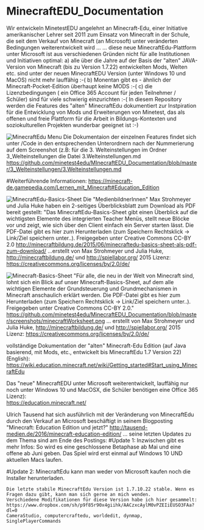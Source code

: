 # MinecraftEDU_Documentation
Wir entwickeln MinetestEDU angelehnt an Minecraft-Edu, einer Initiative amerikanischer Lehrer seit 2011 zum Einsatz von Minecraft in der Schule, die seit dem Verkauf von Minecraft (an Microsoft) unter veränderten Bedingungen weiterentwickelt wird ...
... diese neue MinecraftEdu-Plattform unter Microsoft ist aus verschiedenen Gründen nicht für alle Institutionen und Initiativen optimal:
a) alle über die Jahre auf der Basis der "alten" JAVA-Version von Minecraft (bis zu Version 1.7.22) entwickelten Mods, Welten etc. sind unter der neuen MinecraftEDU Version (unter Windows 10 und MacOS) nicht mehr lauffähig :-(
b) Monentan gibt es - ähnlich der Minecraft-Pocket-Edition überhaupt keine MODS :-(
c) die Lizenzbedingungen ( ein Office 365 Account für jeden Teilnehmer / Schüler) sind für viele schwierig einzurichten :-(
In diesem Repository werden die Features des "alten" MinecraftEdu dokumentiert zur Instpiration für die Entwicklung von Mods und Erweiterungen von Minetest, das als offenen und freie Plattform für die Arbeit in Bildungs-Kontexten und soziokulturellen Projekten wunderbar geeignet ist :-)

![MinecraftEdu Menu](https://github.com/minetest4edu/MInecraftEDU_Documentation/blob/master/screenshots/MCEDU_0EinstellungenBefehleMenuNumbers2.jpg)
Die Dokumentaion der einzelnen Features findet sich unter /Code in den entsprechenden Unterordnern nach der Nummerierung auf dem Screenshot
(z.B: für die 3. Welteinstellungen im Ordner 3_Welteinstellungen die Datei 3.Welteinstellungen.md
https://github.com/minetest4edu/MInecraftEDU_Documentation/blob/master/3_Welteinstellungen/3.Welteinstellungen.md   

#Weiterführende Informationen: https://minecraft-de.gamepedia.com/Lernen_mit_Minecraft#Education_Edition 

![MinecraftEdu-Basics-Sheet](https://github.com/minetest4edu/MinecraftEDU_Documentation/blob/master/minecraftEduWorksheet.png)
Die "MedienbildnerInnen" Max Strohmeyer und Julia Huke haben ein 2-seitiges Überblicksblatt zum Download als PDF bereit gestellt:
"Das MinecraftEdu-Basics-Sheet gibt einen Überblick auf die wichtigsten Elemente des integrierten Teacher Menüs, stellt neue Blöcke vor und zeigt, wie sich über den Client einfach ein Server starten lässt. Die PDF-Datei gibt es hier zum Herunterladen (zum Speichern Rechtsklick -> Link/Ziel speichern unter..). Freigegeben unter Creative Commons CC-BY 2.0
http://minecraftbildung.de/2015/06/minecraftedu-basics-sheet-als-pdf-zum-download/
...erstellt von Max Strohmeyer und Julia Huke, http://minecraftbildung.de/ und http://spiellabor.org/ 2015
Lizenz: https://creativecommons.org/licenses/by/2.0/de/

![Minecraft-Basics-Sheet](https://github.com/minetest4edu/MinecraftEDU_Documentation/blob/master/screenshots/minecraftWorksheet.png)
"Für alle, die neu in der Welt von Minecraft sind, lohnt sich ein Blick auf unser Minecraft-Basics-Sheet, auf dem alle wichtigen Elemente der Grundsteuerung und Grundmechanismen in Minecraft anschaulich erklärt werden. Die PDF-Datei gibt es hier zum Herunterladen (zum Speichern Rechtsklick -> Link/Ziel speichern unter..). Freigegeben unter Creative Commons CC-BY 2.0."
https://github.com/minetest4edu/MinecraftEDU_Documentation/blob/master/screenshots/minecraftWorksheet.png
... erstellt von Max Strohmeyer und Julia Huke, http://minecraftbildung.de/ und http://spiellabor.org/ 2015
Lizenz: https://creativecommons.org/licenses/by/2.0/de/
 

vollständige Dokumentation der "alten" Minecraft-Edu Edition (auf Java basierend, mit Mods, etc., entwickelt bis MinecraftEdu 1.7 Version 22) (English): 
https://wiki.education.minecraft.net/wiki/Getting_started#Start_using_MinecraftEdu

Das "neue" MinecraftEDU unter Microsoft weiterentwickelt, lauffähig nur noch unter Windows 10 und MacOSX, die Schüler benötigen eine Office 365 Lizenz):   
https://education.minecraft.net/

Ulrich Tausend hat sich ausführlich mit der Veränderung von MinecraftEdu durch den Verkauf an Microsoft beschäftigt in seinem Blogposting
"Minecraft: Education Edition und jetzt?"
http://tausend-medien.de/2016/minecraft-education-edition/
... seine letzten Updates zu dem Thema sind am Ende des Postings:
#Update 1:
Inzwischen gibt es mehr Infos: So wird es eine geschlossene Betaphase ab Mai und eine offene ab Juni geben. Das Spiel wird erst einmal auf Windows 10 UND aktuellen Macs laufen.

#Update 2:
MinecraftEdu kann man weder von Microsoft kaufen noch die Installer herunterladen.

    Die letzte stabile MinecraftEdu Version ist 1.7.10.22 stable. Wenn es Fragen dazu gibt, kann man sich gerne an mich wenden.
    Verschiedene Modifikationen für diese Version habe ich hier gesammelt: 
    https://www.dropbox.com/sh/p9f85r90x4giihk/AACzxcAylM0vPZEIiEUSO3FAa?dl=0
    CameraStudio, computercraftedu, worldedit, dynmap,   
    SinglePlayerCommands


